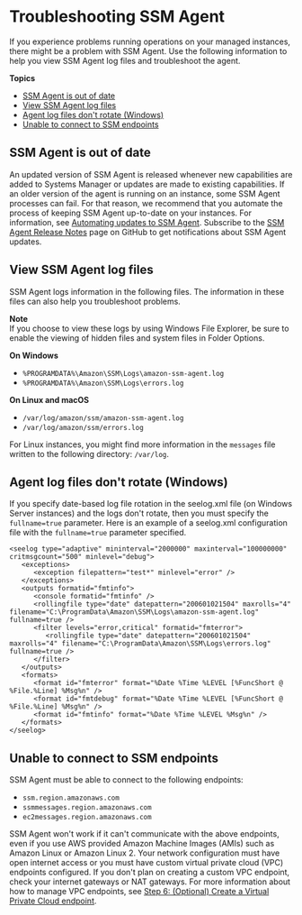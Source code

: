 # Troubleshooting SSM Agent<a name="troubleshooting-ssm-agent"></a>

If you experience problems running operations on your managed instances, there might be a problem with SSM Agent\. Use the following information to help you view SSM Agent log files and troubleshoot the agent\. 

**Topics**
+ [SSM Agent is out of date](#ssm-agent-out-of-date)
+ [View SSM Agent log files](#systems-manager-ssm-agent-log-files)
+ [Agent log files don't rotate \(Windows\)](#systems-manager-ssm-agent-troubleshooting-log-rotation)
+ [Unable to connect to SSM endpoints](#systems-manager-ssm-agent-troubleshooting-endpoint-access)

## SSM Agent is out of date<a name="ssm-agent-out-of-date"></a>

An updated version of SSM Agent is released whenever new capabilities are added to Systems Manager or updates are made to existing capabilities\. If an older version of the agent is running on an instance, some SSM Agent processes can fail\. For that reason, we recommend that you automate the process of keeping SSM Agent up\-to\-date on your instances\. For information, see [Automating updates to SSM Agent](ssm-agent-automatic-updates.md)\. Subscribe to the [SSM Agent Release Notes](https://github.com/aws/amazon-ssm-agent/blob/mainline/RELEASENOTES.md) page on GitHub to get notifications about SSM Agent updates\.

## View SSM Agent log files<a name="systems-manager-ssm-agent-log-files"></a>

SSM Agent logs information in the following files\. The information in these files can also help you troubleshoot problems\.

**Note**  
If you choose to view these logs by using Windows File Explorer, be sure to enable the viewing of hidden files and system files in Folder Options\.

**On Windows**
+ `%PROGRAMDATA%\Amazon\SSM\Logs\amazon-ssm-agent.log`
+ `%PROGRAMDATA%\Amazon\SSM\Logs\errors.log`

**On Linux and macOS**
+ `/var/log/amazon/ssm/amazon-ssm-agent.log`
+ `/var/log/amazon/ssm/errors.log`

For Linux instances, you might find more information in the `messages` file written to the following directory: `/var/log`\.

## Agent log files don't rotate \(Windows\)<a name="systems-manager-ssm-agent-troubleshooting-log-rotation"></a>

If you specify date\-based log file rotation in the seelog\.xml file \(on Windows Server instances\) and the logs don't rotate, then you must specify the `fullname=true` parameter\. Here is an example of a seelog\.xml configuration file with the `fullname=true` parameter specified\.

```
<seelog type="adaptive" mininterval="2000000" maxinterval="100000000" critmsgcount="500" minlevel="debug">
   <exceptions>
      <exception filepattern="test*" minlevel="error" />
   </exceptions>
   <outputs formatid="fmtinfo">
      <console formatid="fmtinfo" />
      <rollingfile type="date" datepattern="200601021504" maxrolls="4" filename="C:\ProgramData\Amazon\SSM\Logs\amazon-ssm-agent.log" fullname=true />
      <filter levels="error,critical" formatid="fmterror">
         <rollingfile type="date" datepattern="200601021504" maxrolls="4" filename="C:\ProgramData\Amazon\SSM\Logs\errors.log" fullname=true />
      </filter>
   </outputs>
   <formats>
      <format id="fmterror" format="%Date %Time %LEVEL [%FuncShort @ %File.%Line] %Msg%n" />
      <format id="fmtdebug" format="%Date %Time %LEVEL [%FuncShort @ %File.%Line] %Msg%n" />
      <format id="fmtinfo" format="%Date %Time %LEVEL %Msg%n" />
   </formats>
</seelog>
```

## Unable to connect to SSM endpoints<a name="systems-manager-ssm-agent-troubleshooting-endpoint-access"></a>

SSM Agent must be able to connect to the following endpoints:
+ `ssm.region.amazonaws.com`
+ `ssmmessages.region.amazonaws.com`
+ `ec2messages.region.amazonaws.com`

SSM Agent won't work if it can't communicate with the above endpoints, even if you use AWS provided Amazon Machine Images \(AMIs\) such as Amazon Linux or Amazon Linux 2\. Your network configuration must have open internet access or you must have custom virtual private cloud \(VPC\) endpoints configured\. If you don't plan on creating a custom VPC endpoint, check your internet gateways or NAT gateways\. For more information about how to manage VPC endpoints, see [Step 6: \(Optional\) Create a Virtual Private Cloud endpoint](setup-create-vpc.md)\.